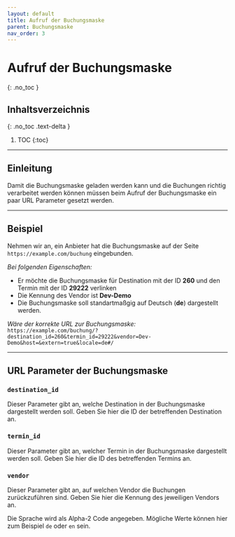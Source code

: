 ```yaml
---
layout: default
title: Aufruf der Buchungsmaske
parent: Buchungsmaske
nav_order: 3
---
```


# Aufruf der Buchungsmaske
{: .no_toc }

## Inhaltsverzeichnis
{: .no_toc .text-delta }

1. TOC
{:toc}

---

## Einleitung

Damit die Buchungsmaske geladen werden kann und die Buchungen richtig verarbeitet werden können müssen beim Aufruf der Buchungsmaske ein paar URL Parameter gesetzt werden.

---

## Beispiel

Nehmen wir an, ein Anbieter hat die Buchungsmaske auf der Seite `https://example.com/buchung` eingebunden.

*Bei folgenden Eigenschaften:*
- Er möchte die Buchungsmaske für Destination mit der ID **260** und den Termin mit der ID **29222** verlinken
- Die Kennung des Vendor ist **Dev-Demo**
- Die Buchungsmaske soll standartmaßgig auf Deutsch (**de**) dargestellt werden.

*Wäre der korrekte URL zur Buchungsmaske:*\
`https://example.com/buchung/?destination_id=260&termin_id=29222&vendor=Dev-Demo&host=&extern=true&locale=de#/`

---

## URL Parameter der Buchungsmaske

### `destination_id`

Dieser Parameter gibt an, welche Destination in der Buchungsmaske dargestellt werden soll. Geben Sie hier die ID der betreffenden Destination an.

### `termin_id`

Dieser Parameter gibt an, welcher Termin in der Buchungsmaske dargestellt werden soll. Geben Sie hier die ID des betreffenden Termins an.

### `vendor`

Dieser Parameter gibt an, auf welchen Vendor die Buchungen zurückzuführen sind. Geben Sie hier die Kennung des jeweiligen Vendors an.

Die Sprache wird als Alpha-2 Code angegeben. Mögliche Werte können hier zum Beispiel `de` oder `en` sein.